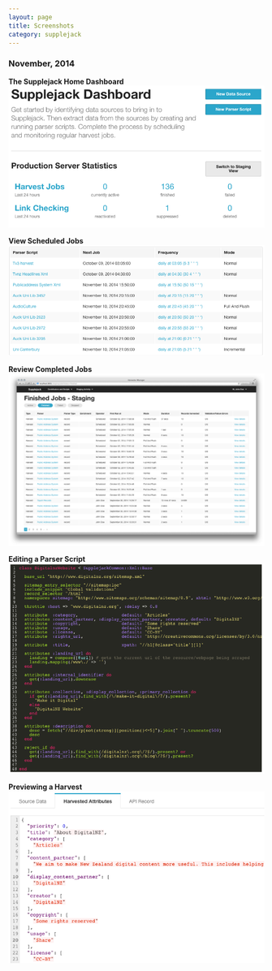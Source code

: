 ```yaml
---
layout: page
title: Screenshots
category: supplejack
---
```


### November, 2014

**The Supplejack Home Dashboard**
![Welcome to Supplejack](images/supplejack-home.png)

**View Scheduled Jobs**
![View upcoming](images/scheduled-jobs.png)

**Review Completed Jobs**
![View jobs](images/job-status.png)

**Editing a Parser Script**
![A parser script](images/dnz-parser.png)

**Previewing a Harvest**
![Previewing a harvest](images/preview-dnz.png)
